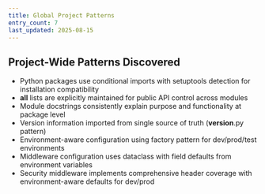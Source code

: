 ```yaml
---
title: Global Project Patterns
entry_count: 7
last_updated: 2025-08-15
---
```


## Project-Wide Patterns Discovered

- Python packages use conditional imports with setuptools detection for installation compatibility
- __all__ lists are explicitly maintained for public API control across modules
- Module docstrings consistently explain purpose and functionality at package level
- Version information imported from single source of truth (__version__.py pattern)
- Environment-aware configuration using factory pattern for dev/prod/test environments
- Middleware configuration uses dataclass with field defaults from environment variables
- Security middleware implements comprehensive header coverage with environment-aware defaults for dev/prod